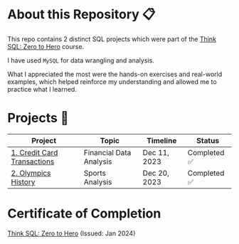 # About this Repository 📋

This repo contains 2 distinct SQL projects which were part of the [Think SQL: Zero to Hero](https://www.namastesql.com/course-detail/think-sql-go-from-zero-to-hero-english) course.

I have used `MySQL` for data wrangling and analysis.

What I appreciated the most were the hands-on exercises and real-world examples, which helped reinforce my understanding and allowed me to practice what I learned.

# Projects 📂

Project | Topic | Timeline | Status
| -- | -- | -- | -- |
| [1. Credit Card Transactions](https://github.com/YatinShekhar/namaste_sql/blob/main/credit_card_transactions) | Financial Data Analysis | Dec 11, 2023 | Completed ✅ |
| [2. Olympics History](https://github.com/YatinShekhar/namaste_sql/blob/main/olympics_history) | Sports Analysis | Dec 20, 2023 | Completed ✅ |

# Certificate of Completion

[Think SQL: Zero to Hero](https://github.com/YatinShekhar/namaste_sql/blob/main/certificate_of_completion.png) (Issued: Jan 2024)
